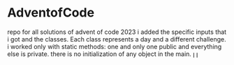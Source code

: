 # AdventofCode
repo for all solutions of advent of code 2023
i added the specific inputs that i got and the classes. Each class represents a day and a different challenge. i worked only with static methods:
one and only one public and everything else is private. there is no initialization of any object in the main. 
ן 
ן
